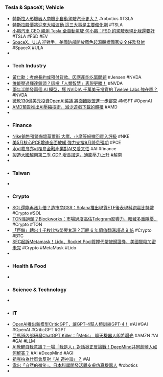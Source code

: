 ### Tesla & SpaceX; Vehicle
- [特斯拉人形機器人商機比自動駕駛汽車更大？](https://news.cnyes.com/news/id/5620044) #robotics #TSLA
- [特斯拉股價將迎來大幅波動 這三大事是主要催化劑](https://news.cnyes.com/news/id/5619971) #TSLA
- [小鵬汽車 CEO 親測 Tesla 全自動駕駛 何小鵬：FSD 的駕駛表現比我還要好](https://unwire.hk/2024/06/28/xpeng-ceo-tesing-tesla-fsd/life-tech/auto/) #TSLA #FSD #EV
- [SpaceX、ULA 迎對手，美國防部開放藍色起源競標國家安全任務發射](https://technews.tw/2024/06/28/department-of-defense-spacex-blue-origin-ula-national-security-satellite/) #SpaceX #ULA
-
- ### Tech Industry
- [黃仁勳：考慮長約或預付貨款、因應產能吃緊問題](https://www.moneydj.com/kmdj/news/newsviewer.aspx?a=6f1fd9e7-4c15-4199-abe0-056515451acf) #Jensen #NVDA
- [誰能壓過輝達鋒頭？這檔「人類智慧」表現更勝！](https://news.cnyes.com/news/id/5620060) #NVDA
- [兩年半開發兩個 AI 模型，獲 NVIDIA 千萬美元投資的 Twelve Labs 強在哪？](https://finance.technews.tw/2024/06/29/nvidia-twelve-labs/) #NVDA
- [微軟130億美元投資OpenAI協議 將面臨歐盟進一步審查](https://news.cnyes.com/news/id/5619816) #MSFT #OpenAI
- [AMD預告推出AI壓縮技術，減少遊戲下載的體積](https://www.4gamers.com.tw/news/detail/65609/amd-teasing-ai-compressing-for-game-files) #AMD
-
- ### Finance
- [Nike銷售預警嚇壞華爾街 大摩、小摩等紛撤回買入評級](https://news.cnyes.com/news/id/5620051) #NKE
- [美5月核心PCE增速全面放緩 強力支撐9月降息預期](https://news.cnyes.com/news/id/5619814) #PCE
- [水可載舟亦可覆舟金融產業對AI又愛又怕](https://news.cnyes.com/news/id/5619818) #AI #finance
- [製造大國越南第二季 GDP 增長加速，通膨壓力上升](https://uanalyze.com.tw/articles/247385548) #越南
-
- ### Taiwan
-
- ### Crypto
- [SOL還能再漲九倍？造市商GSR：Solana推出現貨ETF後表現料跑贏比特幣](https://www.blocktempo.com/gsr-markets-spot-solana-etf-may-push-sol-up-9-times-in-bull-market/) #Crypto #SOL
- [TON漲過頭？Blockworks：市場過度高估Telegram影響力，暗藏多重隱憂…](https://www.blocktempo.com/blockworks-research-believes-the-market-overestimates-tons-potential/) #Crypto #TON
- [「巨鯨」轉出 1 千枚比特幣要套現？沉睡 6 年價值翻漲超過 9 倍](https://blockcast.it/2024/06/28/long-dormant-whale-sends-1000-btc-to-coinbase/) #Crypto #BTC
- [SEC起訴Metamask！Lido、Rocket Pool質押代幣被歸證券，美國獵殺加密未完](https://www.blocktempo.com/sec-sues-consensys-over-metamasks-brokerage-swap-services/) #Crypto #MetaMask #Lido
-
- ### Health & Food
-
- ### Science & Technology
-
- ### IT
- [OpenAI推出新模型CriticGPT，讓GPT-4幫人類訓練GPT-4！](https://www.techbang.com/posts/116459-gpt-4gpt-4openaicriticgpt) #AI #GAI #OpenAI #CriticGPT #GPT
- [亞馬遜內部研發ChatGPT Killer：「Metis」 聊天機器人即將曝光](https://www.techbang.com/posts/116402-chatgpt-killermetis) #AMZN #AI #GAI #LLM
- [AI覺醒自我意識？一場「我是人」對話掀正反論戰！DeepMind共同創辦人如何解答？](https://www.bnext.com.tw/article/79569/deepmind-gpt-google-lamda) #AI #DeepMind #AGI
- [祖克柏為什麼會反對「AI 造神論」？](https://www.inside.com.tw/article/35449-mark-zuckerberg-singular-ai-god-agi-comments) #AI
- [露出「自然的微笑」，日本科學開發活體皮膚仿真機器人](https://technews.tw/2024/06/28/robots-nice-smile/) #robotics
-